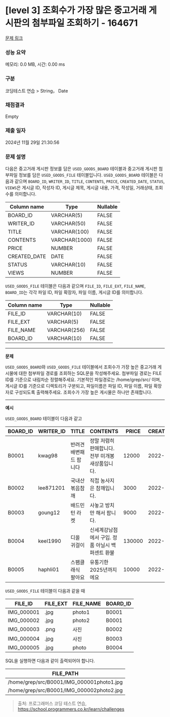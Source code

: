 # \[level 3] 조회수가 가장 많은 중고거래 게시판의 첨부파일 조회하기 - 164671

[문제 링크](https://school.programmers.co.kr/learn/courses/30/lessons/164671)

### 성능 요약

메모리: 0.0 MB, 시간: 0.00 ms

### 구분

코딩테스트 연습 > String， Date

### 채점결과

Empty

### 제출 일자

2024년 11월 29일 21:30:56

### 문제 설명

다음은 중고거래 게시판 정보를 담은 `USED_GOODS_BOARD` 테이블과 중고거래 게시판 첨부파일 정보를 담은 `USED_GOODS_FILE` 테이블입니다. `USED_GOODS_BOARD` 테이블은 다음과 같으며 `BOARD_ID`, `WRITER_ID`, `TITLE`, `CONTENTS`, `PRICE`, `CREATED_DATE`, `STATUS`, `VIEWS`은 게시글 ID, 작성자 ID, 게시글 제목, 게시글 내용, 가격, 작성일, 거래상태, 조회수를 의미합니다.

| Column name   | Type          | Nullable |
| ------------- | ------------- | -------- |
| BOARD\_ID     | VARCHAR(5)    | FALSE    |
| WRITER\_ID    | VARCHAR(50)   | FALSE    |
| TITLE         | VARCHAR(100)  | FALSE    |
| CONTENTS      | VARCHAR(1000) | FALSE    |
| PRICE         | NUMBER        | FALSE    |
| CREATED\_DATE | DATE          | FALSE    |
| STATUS        | VARCHAR(10)   | FALSE    |
| VIEWS         | NUMBER        | FALSE    |

`USED_GOODS_FILE` 테이블은 다음과 같으며 `FILE_ID`, `FILE_EXT`, `FILE_NAME`, `BOARD_ID`는 각각 파일 ID, 파일 확장자, 파일 이름, 게시글 ID를 의미합니다.

| Column name | Type         | Nullable |
| ----------- | ------------ | -------- |
| FILE\_ID    | VARCHAR(10)  | FALSE    |
| FILE\_EXT   | VARCHAR(5)   | FALSE    |
| FILE\_NAME  | VARCHAR(256) | FALSE    |
| BOARD\_ID   | VARCHAR(10)  | FALSE    |

***

**문제**

`USED_GOODS_BOARD`와 `USED_GOODS_FILE` 테이블에서 조회수가 가장 높은 중고거래 게시물에 대한 첨부파일 경로를 조회하는 SQL문을 작성해주세요. 첨부파일 경로는 FILE ID를 기준으로 내림차순 정렬해주세요. 기본적인 파일경로는 /home/grep/src/ 이며, 게시글 ID를 기준으로 디렉토리가 구분되고, 파일이름은 파일 ID, 파일 이름, 파일 확장자로 구성되도록 출력해주세요. 조회수가 가장 높은 게시물은 하나만 존재합니다.

***

**예시**

`USED_GOODS_BOARD` 테이블이 다음과 같고

| BOARD\_ID | WRITER\_ID | TITLE        | CONTENTS                     | PRICE  | CREATED\_DATE | STATUS | VIEWS |
| --------- | ---------- | ------------ | ---------------------------- | ------ | ------------- | ------ | ----- |
| B0001     | kwag98     | 반려견 배변패드 팝니다 | 정말 저렴히 판매합니다. 전부 미개봉 새상품입니다. | 12000  | 2022-10-01    | DONE   | 250   |
| B0002     | lee871201  | 국내산 볶음참깨     | 직접 농사지은 참깨입니다.               | 3000   | 2022-10-02    | DONE   | 121   |
| B0003     | goung12    | 배드민턴 라켓      | 사놓고 방치만 해서 팝니다.              | 9000   | 2022-10-02    | SALE   | 212   |
| B0004     | keel1990   | 디올 귀걸이       | 신세계강남점에서 구입. 정품 아닐시 백퍼센트 환불  | 130000 | 2022-10-02    | SALE   | 199   |
| B0005     | haphli01   | 스팸클래식 팔아요    | 유통기한 2025년까지에요               | 10000  | 2022-10-02    | SALE   | 121   |

`USED_GOODS_FILE` 테이블이 다음과 같을 때

| FILE\_ID    | FILE\_EXT | FILE\_NAME | BOARD\_ID |
| ----------- | --------- | ---------- | --------- |
| IMG\_000001 | .jpg      | photo1     | B0001     |
| IMG\_000002 | .jpg      | photo2     | B0001     |
| IMG\_000003 | .png      | 사진         | B0002     |
| IMG\_000004 | .jpg      | 사진         | B0003     |
| IMG\_000005 | .jpg      | photo      | B0004     |

SQL을 실행하면 다음과 같이 출력되어야 합니다.

| FILE\_PATH                                 |
| ------------------------------------------ |
| /home/grep/src/B0001/IMG\_000001photo1.jpg |
| /home/grep/src/B0001/IMG\_000002photo2.jpg |

> 출처: 프로그래머스 코딩 테스트 연습, https://school.programmers.co.kr/learn/challenges

